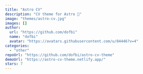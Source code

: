 ```yaml
---
title: "Astro CV"
description: "CV theme for Astro 🚀"
image: "themes/astro-cv.jpg"
images: []
author:
  url: "https://github.com/dofbi"
  name: "dofbi"
  avatar: "https://avatars.githubusercontent.com/u/84446?v=4"
categories:
  - "other"
repoUrl: "https://github.com/dofbi/astro-cv-theme"
demoUrl: "https://astro-cv-theme.netlify.app/"
stars: 7
---
```

